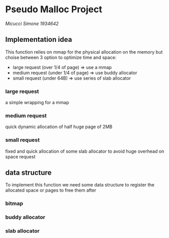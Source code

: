# Pseudo Malloc Project

*Micucci Simone 1934642*

## Implementation idea
This function relies on mmap for the physical allocation on the memory but choise between 3 option to optimize time and space:
 - large request (over 1/4 of page) => use a mmap
 - medium request (under 1/4 of page) => use buddy allocator
 - small request (under 64B) => use series of slab allocator

### large request
a simple wrapping for a mmap

### medium request
quick dynamic allocation of half huge page of 2MB

### small request
fixed and quick allocation of some slab allocator to avoid huge overhead on space request

## data structure
To implement this function we need some data structure to register the allocated space or pages to free them after

### bitmap

### buddy allocator

### slab allocator
